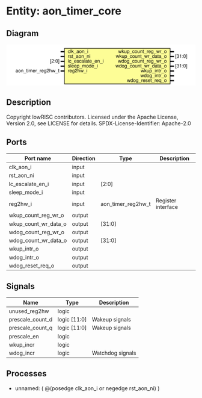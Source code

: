 # Entity: aon_timer_core

## Diagram

![Diagram](aon_timer_core.svg "Diagram")
## Description

Copyright lowRISC contributors.
 Licensed under the Apache License, Version 2.0, see LICENSE for details.
 SPDX-License-Identifier: Apache-2.0
 
## Ports

| Port name            | Direction | Type               | Description        |
| -------------------- | --------- | ------------------ | ------------------ |
| clk_aon_i            | input     |                    |                    |
| rst_aon_ni           | input     |                    |                    |
| lc_escalate_en_i     | input     | [2:0]              |                    |
| sleep_mode_i         | input     |                    |                    |
| reg2hw_i             | input     | aon_timer_reg2hw_t | Register interface |
| wkup_count_reg_wr_o  | output    |                    |                    |
| wkup_count_wr_data_o | output    | [31:0]             |                    |
| wdog_count_reg_wr_o  | output    |                    |                    |
| wdog_count_wr_data_o | output    | [31:0]             |                    |
| wkup_intr_o          | output    |                    |                    |
| wdog_intr_o          | output    |                    |                    |
| wdog_reset_req_o     | output    |                    |                    |
## Signals

| Name             | Type         | Description       |
| ---------------- | ------------ | ----------------- |
| unused_reg2hw    | logic        |                   |
| prescale_count_d | logic [11:0] | Wakeup signals    |
| prescale_count_q | logic [11:0] | Wakeup signals    |
| prescale_en      | logic        |                   |
| wkup_incr        | logic        |                   |
| wdog_incr        | logic        | Watchdog signals  |
## Processes
- unnamed: ( @(posedge clk_aon_i or negedge rst_aon_ni) )
